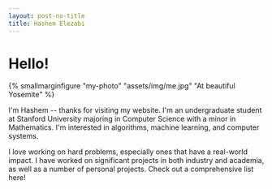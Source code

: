 ```yaml
---
layout: post-no-title
title: Hashem Elezabi
---
```


# Hello!

{% smallmarginfigure "my-photo" "assets/img/me.jpg" "At beautiful Yosemite" %}

I'm Hashem -- thanks for visiting my website. I'm an undergraduate student at Stanford University majoring in Computer Science with a minor in Mathematics. I'm interested in algorithms, machine learning, and computer systems. 

I love working on hard problems, especially ones that have a real-world impact. I have worked on significant projects in both industry and academia, as well as a number of personal projects. Check out a comprehensive list here!

<!--   <h1 class="content-listing-header sans">Articles</h1>
  <ul class="content-listing ">
    {% for post in site.posts %}      
        <li class="listing">
          <hr class="slender">
          <a href="{{ post.url | prepend: site.baseurl }}"><h3 class="contrast">{{ post.title }}</h3></a>
          <br><span class="smaller">{{ post.date | date: "%B %-d, %Y" }}</span>  <br/>
          <div>{{ post.excerpt }}</div> 
        </li>
    {% endfor %}
  </ul> -->